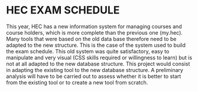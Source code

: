 # HEC EXAM SCHEDULE

This year, HEC has a new information system for managing courses and course holders, which is more complete than the previous one (my.hec). Many tools that were based on the old data base therefore need to be adapted to the new structure. This is the case of the system used to build the exam schedule. This old system was quite satisfactory, easy to manipulate and very visual (CSS skills required or willingness to learn) but is not at all adapted to the new database structure. This project would consist in adapting the existing tool to the new database structure. A preliminary analysis will have to be carried out to assess whether it is better to start from the existing tool or to create a new tool from scratch.
